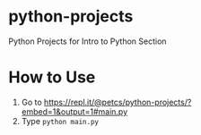 # python-projects
Python Projects for Intro to Python Section

# How to Use
1. Go to https://repl.it/@petcs/python-projects/?embed=1&output=1#main.py
2. Type `python main.py`
